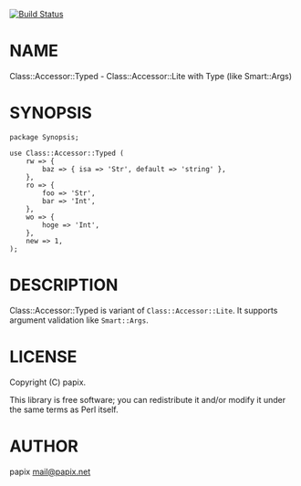 [![Build Status](https://travis-ci.com/papix/Class-Accessor-Type.svg?branch=master)](https://travis-ci.com/papix/Class-Accessor-Type)
# NAME

Class::Accessor::Typed - Class::Accessor::Lite with Type (like Smart::Args)

# SYNOPSIS

    package Synopsis;

    use Class::Accessor::Typed (
        rw => {
            baz => { isa => 'Str', default => 'string' },
        },
        ro => {
            foo => 'Str',
            bar => 'Int',
        },
        wo => {
            hoge => 'Int',
        },
        new => 1,
    );

# DESCRIPTION

Class::Accessor::Typed is variant of `Class::Accessor::Lite`. It supports argument validation like `Smart::Args`.

# LICENSE

Copyright (C) papix.

This library is free software; you can redistribute it and/or modify
it under the same terms as Perl itself.

# AUTHOR

papix <mail@papix.net>
